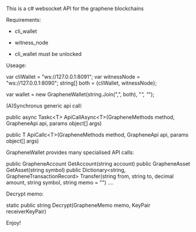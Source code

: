 This is a c# websocket API for the graphene blockchains


Requirements:

* cli_wallet
* witness_node

* cli_wallet must be unlocked

Useage:

var cliWallet = "ws://127.0.0.1:8091";
var witnessNode = "ws://127.0.0.1:8090";
string[] both = {cliWallet, witnessNode};

var wallet = new GrapheneWallet(string.Join(",", both), "*", "*");

(A)Synchronus generic api call:

public async Taskc&lt;T&gt; ApiCallAsync&lt;T&gt;(GrapheneMethods method, GrapheneApi api, params object[] args)

public T ApiCallc&lt;T&gt;(GrapheneMethods method, GrapheneApi api, params object[] args)

GrapheneWallet provides many specialised API calls:

public GrapheneAccount GetAccount(string account)
public GrapheneAsset GetAsset(string symbol)
public Dictionary<string, GrapheneTransactionRecord> Transfer(string from, string to, decimal amount, string symbol, string memo = "")
....

Decrypt memo:

static public string Decrypt(GrapheneMemo memo, KeyPair receiverKeyPair)


Enjoy!
